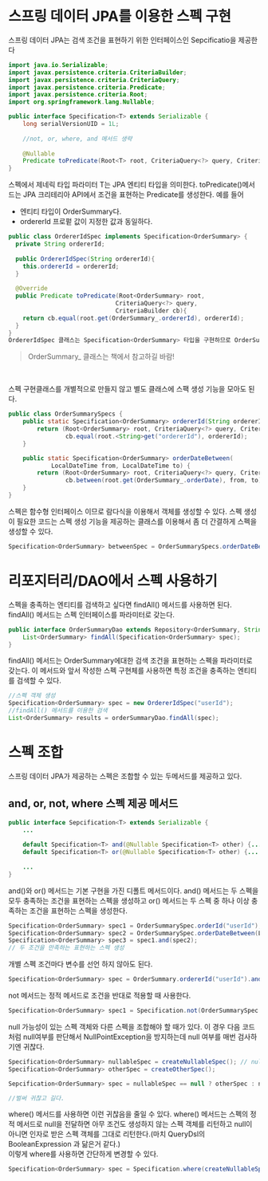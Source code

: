 # 스프링 데이터 JPA를 이용한 스펙 구현

스프링 데이터 JPA는 검색 조건을 표현하기 위한 인터페이스인 Sepcificatio을 제공한다

```java
import java.io.Serializable;
import javax.persistence.criteria.CriteriaBuilder;
import javax.persistence.criteria.CriteriaQuery;
import javax.persistence.criteria.Predicate;
import javax.persistence.criteria.Root;
import org.springframework.lang.Nullable;

public interface Specification<T> extends Serializable {
    long serialVersionUID = 1L;
    
    //not, or, where, and 메서드 생략
    
    @Nullable
    Predicate toPredicate(Root<T> root, CriteriaQuery<?> query, CriteriaBuilder criteriaBuilder);
}
```

스펙에서 제네릭 타입 파라미터 T는 JPA 엔티티 타입을 의미한다. toPredicate()메서드는 JPA 크리테리아 API에서 조건을 표현하는 Predicate를 생성한다. 예를 들어 
- 엔티티 타입이 OrderSummary다.
- ordererId 프로펕 값이 지정한 값과 동일하다.

```java
public class OrdererIdSpec implements Specification<OrderSummary> {
  private String ordererId;
  
  public OrdererIdSpec(String ordererId){
    this.ordererId = ordererId;
  }
  
  @Override
  public Predicate toPredicate(Root<OrderSummary> root,
                              CriteriaQuery<?> query,
                              CriteriaBuilder cb){
    return cb.equal(root.get(OrderSummary_.ordererId), ordererId);
  }
}
OrdererIdSpec 클래스는 Specification<OrderSummary> 타입을 구현하므로 OrderSummary에 대한 검색 조건을 표현한다.toPredicate() 메서드를 구현한 코드는 "ordererId"프로퍼티 값이 생성자로 전달 받은 ordererId와 동일 한지 비교하는 Predicate를 생성한다. 
```
> OrderSummary_ 클래스는 책에서 참고하길 바람!
<br> 

스펙 구현클래스를 개별적으로 만들지 않고 별도 클래스에 스팩 생성 기능을 모아도 된다. 
```java
public class OrderSummarySpecs {
    public static Specification<OrderSummary> ordererId(String ordererId) {
        return (Root<OrderSummary> root, CriteriaQuery<?> query, CriteriaBuilder cb) ->
                cb.equal(root.<String>get("ordererId"), ordererId);
    }

    public static Specification<OrderSummary> orderDateBetween(
            LocalDateTime from, LocalDateTime to) {
        return (Root<OrderSummary> root, CriteriaQuery<?> query, CriteriaBuilder cb) ->
                cb.between(root.get(OrderSummary_.orderDate), from, to);
    }
}
```
스펙은 함수형 인터페이스 이므로 람다식을 이용해서 객체를 생성할 수 있다. 스펙 생성이 필요한 코드는 스펙 생성 기능을 제공하는 클래스를 이용해서 좀 더 간결하게 스펙을 생성할 수 있다.

```java
Specification<OrderSummary> betweenSpec = OrderSummarySpecs.orderDateBetween(from, to);
```

# 리포지터리/DAO에서 스펙 사용하기 
스펙을 충족하는 엔티티를 검색하고 싶다면 findAll() 메서드를 사용하면 된다. findAll() 메서드는 스펙 인터페이스를 파라미터로 갖는다. 

```java
public interface OrderSummaryDao extends Repository<OrderSummary, String>{
    List<OrderSummary> findAll(Specification<OrderSummary> spec);
}
```
findAll() 메서드는 OrderSummary에대한 검색 조건을 표현하는 스펙을 파라미터로 갖는다. 이 메서드와 앞서 작성한 스펙 구현체를 사용하면 특정 조건을 충족하는 엔티티를 검색할 수 있다.
```java
//스펙 객체 생성
Specification<OrderSummary> spec = new OrdererIdSpec("userId");
//findAll() 메서드를 이용한 검색
List<OrderSummary> results = orderSummaryDao.findAll(spec);
```

# 스펙 조합
스프링 데이터 JPA가 제공하는 스펙은 조합할 수 있는 두메서드를 제공하고 있다. 

## and, or, not, where 스펙 제공 메서드

```java 
public interface Sepcification<T> extends Serializable {
    ...
    
    default Specification<T> and(@Nullable Specification<T> other) {....}
    default Specification<T> or(@Nullable Specification<T> other) {....}
    
    ...
}
```
and()와 or() 메서드는 기본 구현을 가진 디폴트 메서드이다. and() 메서드는 두 스펙을 모두 충족하는 조건을 표현하는 스펙을 생성하고 or() 메서드는 두 스펙 중 하나 이상 충족하는 조건을 표현하는 스펙을
생성한다. 

```java
Specification<OrderSummary> spec1 = OrderSummarySpec.orderId("userId");
Specification<OrderSummary> spec2 = OrderSummarySpec.orderDateBetween(LocalDateTime.of(2022,1,1,0,0,0),LocalDateTime.of(2022,1,2,0,0,0));
Specification<OrderSummary> spec3 = spec1.and(spec2);
// 두 조건을 만족하는 표현하는 스펙 생성
```
개별 스펙 조건마다 변수를 선언 하지 않아도 된다.
```java
Specification<OrderSummary> spec = OrderSummary.ordererId("userId").and(OrderSummary.OrderDateBetween(from,to));
```

not 메서드는 정적 메서드로 조건을 반대로 적용할 때 사용한다.
```java
Specification<OrderSummary> spec1 = Specification.not(OrderSummarySpec.orderId("userId"));
```
null 가능성이 있는 스펙 객체와 다른 스펙을 조합해야 할 때가 있다. 이 경우 다음 코드처럼 null여부를 판단해서 NullPointException을 방지하는데 null 여부를 매번 검사하기엔 귀찮다. 

```java
Specification<OrderSummary> nullableSpec = createNullableSpec(); // null일수 있음.
Specification<OrderSummary> otherSpec = createOtherSpec();

Sepcification<OrderSummary> spec = nullableSpec == null ? otherSpec : nullableSpec.and(otherSpec);

//벌써 귀찮고 길다.
```

where() 메서드를 사용하면 이런 귀찮음을 줄일 수 있다. where() 메서드는 스펙의 정적 메서드로 null을 전달하면 아무 조건도 생성하지 않는 스펙 객체를 리턴하고 null이 아니면 인자로 받은 스펙 객체를 그대로 리턴한다.(마치 QueryDsl의 BooleanExpression 과 닮은거 같다.)
<br>
이렇게 where를 사용하면 간단하게 변경할 수 있다. 
```java
Specification<OrderSummary> spec = Specification.where(createNullableSpec()).and(createOtherSpec());
```





















